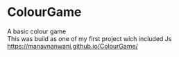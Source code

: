 # ColourGame
A basic colour game<br />
This was build as one of my first project wich included Js<br />
https://manavnanwani.github.io/ColourGame/
